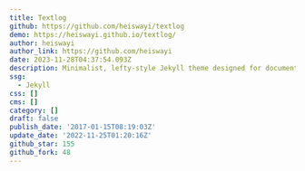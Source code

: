 ```yaml
---
title: Textlog
github: https://github.com/heiswayi/textlog
demo: https://heiswayi.github.io/textlog/
author: heiswayi
author_link: https://github.com/heiswayi
date: 2023-11-28T04:37:54.093Z
description: Minimalist, lefty-style Jekyll theme designed for documentation based blog.
ssg:
  - Jekyll
css: []
cms: []
category: []
draft: false
publish_date: '2017-01-15T08:19:03Z'
update_date: '2022-11-25T01:20:16Z'
github_star: 155
github_fork: 48
---
```

